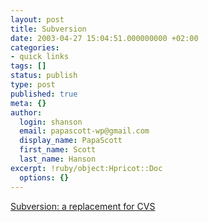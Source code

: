 ```yaml
---
layout: post
title: Subversion
date: 2003-04-27 15:04:51.000000000 +02:00
categories:
- quick links
tags: []
status: publish
type: post
published: true
meta: {}
author:
  login: shanson
  email: papascott-wp@gmail.com
  display_name: PapaScott
  first_name: Scott
  last_name: Hanson
excerpt: !ruby/object:Hpricot::Doc
  options: {}
---
```

<p><a title="We want to try this out at work, I get to set it up" href="http://subversion.tigris.org/">Subversion: a replacement for CVS</a></p>
